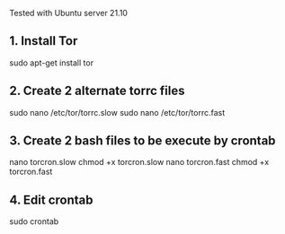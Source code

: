 Tested with Ubuntu server 21.10

## 1. Install Tor
sudo apt-get install tor

## 2. Create 2 alternate torrc files
sudo nano /etc/tor/torrc.slow
sudo nano /etc/tor/torrc.fast

## 3. Create 2 bash files to be execute by crontab
 nano torcron.slow
 chmod +x torcron.slow
 nano torcron.fast
 chmod +x torcron.fast
 
## 4. Edit crontab 
 sudo crontab
